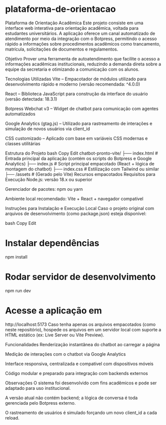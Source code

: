 # plataforma-de-orientacao


Plataforma de Orientação Acadêmica
Este projeto consiste em uma interface web interativa para orientação acadêmica, voltada para estudantes universitários. A aplicação oferece um canal automatizado de atendimento por meio da integração com o Botpress, permitindo o acesso rápido a informações sobre procedimentos acadêmicos como trancamento, matrícula, solicitações de documentos e regulamentos.

Objetivo
Prover uma ferramenta de autoatendimento que facilite o acesso a informações acadêmicas institucionais, reduzindo a demanda direta sobre a equipe da secretaria e otimizando a comunicação com os alunos.

Tecnologias Utilizadas
Vite – Empacotador de módulos utilizado para desenvolvimento rápido e moderno (versão recomendada: ^4.0.0)

React – Biblioteca JavaScript para construção da interface do usuário (versão detectada: 18.3.1)

Botpress Webchat v3 – Widget de chatbot para comunicação com agentes automatizados

Google Analytics (gtag.js) – Utilizado para rastreamento de interações e simulação de novos usuários via client_id

CSS customizado – Aplicado com base em variáveis CSS modernas e classes utilitárias

Estrutura do Projeto
bash
Copy
Edit
chatbot-pronto-vite/
├── index.html           # Entrada principal da aplicação (contém os scripts do Botpress e Google Analytics)
├── index.js             # Script principal empacotado (React + lógica de montagem do chatbot)
├── index.css            # Estilização com Tailwind ou similar
├── /assets              # (Gerado pelo Vite) Recursos empacotados
Requisitos para Execução
Node.js: versão 18.x ou superior

Gerenciador de pacotes: npm ou yarn

Ambiente local recomendado: Vite + React + navegador compatível

Instruções para Instalação e Execução Local
Caso o projeto original com arquivos de desenvolvimento (como package.json) esteja disponível:

bash
Copy
Edit
# Instalar dependências
npm install

# Rodar servidor de desenvolvimento
npm run dev

# Acesse a aplicação em
http://localhost:5173
Caso tenha apenas os arquivos empacotados (como neste repositório), hospede os arquivos em um servidor local com suporte a HTML estático (ex: Live Server ou Vite Preview).

Funcionalidades
Renderização instantânea do chatbot ao carregar a página

Medição de interações com o chatbot via Google Analytics

Interface responsiva, centralizada e compatível com dispositivos móveis

Código modular e preparado para integração com backends externos

Observações
O sistema foi desenvolvido com fins acadêmicos e pode ser adaptado para uso institucional.

A versão atual não contém backend; a lógica de conversa é toda gerenciada pelo Botpress externo.

O rastreamento de usuários é simulado forçando um novo client_id a cada reload.
